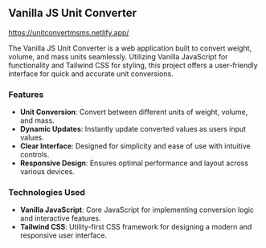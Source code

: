 ## Vanilla JS Unit Converter

https://unitconvertmsms.netlify.app/

The Vanilla JS Unit Converter is a web application built to convert weight, volume, and mass units seamlessly. Utilizing Vanilla JavaScript for functionality and Tailwind CSS for styling, this project offers a user-friendly interface for quick and accurate unit conversions.

### Features
- **Unit Conversion**: Convert between different units of weight, volume, and mass.
- **Dynamic Updates**: Instantly update converted values as users input values.
- **Clear Interface**: Designed for simplicity and ease of use with intuitive controls.
- **Responsive Design**: Ensures optimal performance and layout across various devices.

### Technologies Used
- **Vanilla JavaScript**: Core JavaScript for implementing conversion logic and interactive features.
- **Tailwind CSS**: Utility-first CSS framework for designing a modern and responsive user interface.
